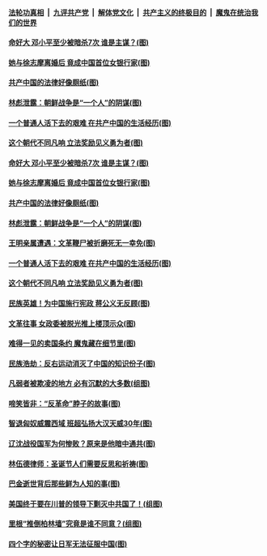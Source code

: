 ####  [法轮功真相](../../../../basic/blob/master/README.md?t=12282331) &nbsp;|&nbsp; [九评共产党](../../../../9ping.md/blob/master/README.md?t=12282331) &nbsp;|&nbsp; [解体党文化](../../../../jtdwh.md/blob/master/README.md?t=12282331)  &nbsp;|&nbsp; [共产主义的终极目的](../../../../gczydzjmd.md/blob/master/README.md?t=12282331) &nbsp;|&nbsp; [魔鬼在统治我们的世界](../../../../mgztzwmdsj.md/blob/master/README.md?t=12282331) 

#### [命好大 邓小平至少被暗杀7次 谁是主谋？(图)](../pages/p6/957200.md?t=12282331) 

#### [她与徐志摩离婚后 竟成中国首位女银行家(图)](../pages/p6/955602.md?t=12282331) 

#### [共产中国的法律好像厕纸(图)](../pages/p6/957184.md?t=12282331) 

#### [林彪泄露：朝鲜战争是“一个人”的阴谋(图)](../pages/p6/956350.md?t=12282331) 

#### [一个普通人活下去的艰难 在共产中国的生活经历(图)](../pages/p6/957161.md?t=12282331) 

#### [这个朝代不同凡响 立法奖励见义勇为者(图)](../pages/p6/954488.md?t=12282331) 

#### [命好大 邓小平至少被暗杀7次 谁是主谋？(图)](../pages/p6/957200.md?t=12282331) 

#### [她与徐志摩离婚后 竟成中国首位女银行家(图)](../pages/p6/955602.md?t=12282331) 

#### [共产中国的法律好像厕纸(图)](../pages/p6/957184.md?t=12282331) 

#### [林彪泄露：朝鲜战争是“一个人”的阴谋(图)](../pages/p6/956350.md?t=12282331) 

#### [王明亲属遭遇：文革鞭尸被折磨死无一幸免(图)](../pages/p6/956922.md?t=12282331) 

#### [一个普通人活下去的艰难 在共产中国的生活经历(图)](../pages/p6/957161.md?t=12282331) 

#### [这个朝代不同凡响 立法奖励见义勇为者(图)](../pages/p6/954488.md?t=12282331) 

#### [民族英雄！为中国施行宪政 蒋公义无反顾(图)](../pages/p6/956345.md?t=12282331) 

#### [文革往事 女政委被脱光推上楼顶示众(图)](../pages/p6/956817.md?t=12282331) 

#### [难得一见的卖国条约 魔鬼藏在细节里(图)](../pages/p6/956818.md?t=12282331) 

#### [民族浩劫：反右运动消灭了中国的知识份子(图)](../pages/p6/955953.md?t=12282331) 

#### [凡弱者被欺凌的地方 必有沉默的大多数(组图)](../pages/p6/956637.md?t=12282331) 

#### [啼笑皆非：“反革命”脖子的故事(图)](../pages/p6/956393.md?t=12282331) 

#### [智退匈奴威震西域 班超弘扬大汉天威30年(图)](../pages/p6/956347.md?t=12282331) 

#### [辽沈战役国军为何惨败？原来是他暗中通共(图)](../pages/p6/956816.md?t=12282331) 

#### [林伍德律师：圣诞节人们需要反思和祈祷(图)](../pages/p6/956491.md?t=12282331) 

#### [巴金逝世背后那些鲜为人知的事(图)](../pages/p6/956322.md?t=12282331) 

#### [美国终于要在川普的领导下剿灭中共国了！(组图)](../pages/p6/956348.md?t=12282331) 

#### [里根“推倒柏林墙”究竟是谁不同意？(组图)](../pages/p6/956522.md?t=12282331) 

#### [四个字的秘密让日军无法征服中国(图)](../pages/p6/956352.md?t=12282331) 

